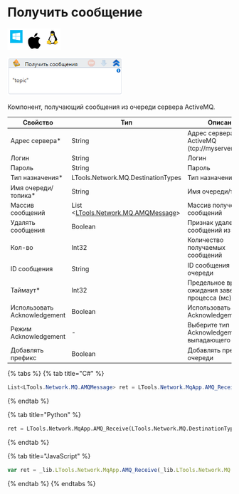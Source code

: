 # Получить сообщение

![](<../../../../.gitbook/assets/image (100) (1) (1) (1) (1) (1) (1) (10) (106).png>)

![](<../../../../.gitbook/assets/image (359).png>)

Компонент, получающий сообщения из очереди сервера ActiveMQ.

| Свойство                     | Тип                                                               | Описание                                                  |
| ---------------------------- | ----------------------------------------------------------------- | --------------------------------------------------------- |
| Адрес сервера\*              | String                                                            | Адрес сервера ActiveMQ (tcp://myserver:61616/)            |
| Логин                        | String                                                            | Логин                                                     |
| Пароль                       | String                                                            | Пароль                                                    |
| Тип назначения\*             | LTools.Network.MQ.DestinationTypes                                | Тип назначения                                            |
| Имя очереди/топика\*         | String                                                            | Имя очереди/топика                                        |
| Массив сообщений             | List <[LTools.Network.MQ.AMQMessage](../datatypes/amqmessage.md)> | Массив полученных сообщений                               |
| Удалять сообщения            | Boolean                                                           | Признак удаления сообщений из очереди                     |
| Кол-во                       | Int32                                                             | Количество получаемых сообщений                           |
| ID сообщения                 | String                                                            | ID сообщения в очереди                                    |
| Таймаут\*                    | Int32                                                             | Предельное время ожидания завершения процесса (мс)        |
| Использовать Acknowledgement | Boolean                                                           | Использовать режим Acknowledgement                        |
| Режим Acknowledgement        | -                                                                 | Выберите тип режима Acknowledgement из выпадающего списка |
| Добавлять префикс            | Boolean                                                           | Добавлять префикс к очереди                               |

{% tabs %}
{% tab title="C#" %}
```csharp
List<LTools.Network.MQ.AMQMessage> ret = LTools.Network.MqApp.AMQ_Receive(LTools.Network.MQ.DestinationTypes.TOPIC, "tcp://myserver:61616/", "login", "password", "topic", true, 10000, 10);
```
{% endtab %}

{% tab title="Python" %}
```python
ret = LTools.Network.MqApp.AMQ_Receive(LTools.Network.MQ.DestinationTypes.TOPIC, "tcp://myserver:61616/", "login", "password", "topic", True, 10000, 10)
```
{% endtab %}

{% tab title="JavaScript" %}
```javascript
var ret = _lib.LTools.Network.MqApp.AMQ_Receive(_lib.LTools.Network.MQ.DestinationTypes.TOPIC, "tcp://myserver:61616/", "login", "password", "topic", true, 10000, 10);
```
{% endtab %}
{% endtabs %}

